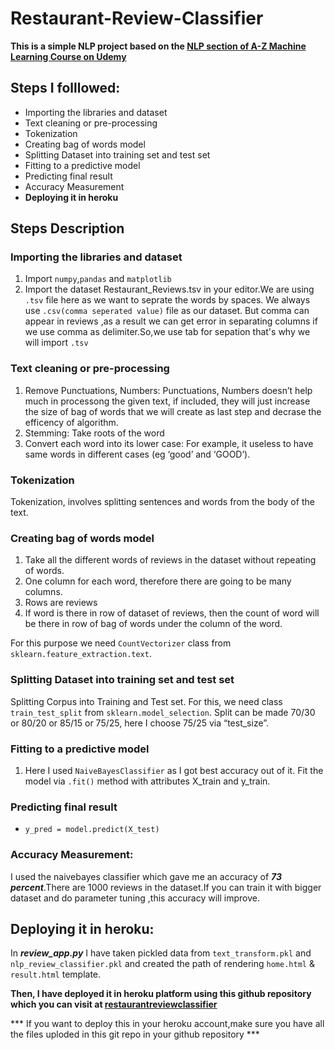 # Restaurant-Review-Classifier

**This is a simple NLP project based on the
[NLP section of A-Z Machine Learning Course on Udemy](https://www.udemy.com/course/machinelearning/learn)**

## Steps I folllowed:
* Importing the libraries and dataset
* Text cleaning or pre-processing
* Tokenization
* Creating bag of words model
* Splitting Dataset into training set and test set
* Fitting to a predictive model
* Predicting final result
* Accuracy Measurement
* **Deploying it in heroku**

## Steps Description

### **Importing the libraries and dataset**
1. Import `numpy`,`pandas` and `matplotlib`
2. Import the dataset Restaurant_Reviews.tsv in your editor.We  are using `.tsv` file here as we want to seprate the words by spaces. We always use `.csv(comma seperated value)` file as our dataset. But comma can appear in reviews ,as a result we can get error in separating columns if we use comma as delimiter.So,we use tab for sepation that's why we will import `.tsv`
 
### **Text cleaning or pre-processing**
 1. Remove Punctuations, Numbers: Punctuations, Numbers doesn’t help much in processong the given text, if included, they   will    just increase the size of bag of words that we will create as last step and decrase the efficency of algorithm.
 2. Stemming: Take roots of the word
 3. Convert each word into its lower case: For example, it useless to have same words in different cases (eg ‘good’ and ‘GOOD’).

### **Tokenization**
 Tokenization, involves splitting sentences and words from the body of the text.
 
### **Creating bag of words model** 
 1. Take all the different words of reviews in the dataset without repeating of words.
 2. One column for each word, therefore there are going to be many columns.
 3. Rows are reviews
 4. If word is there in row of dataset of reviews, then the count of word will be there in row of bag of words under the     column of the word.

 For this purpose we need `CountVectorizer` class from `sklearn.feature_extraction.text`.

### **Splitting Dataset into training set and test set**
 Splitting Corpus into Training and Test set. For this, we need class `train_test_split` from `sklearn.model_selection`. Split can be made 70/30 or 80/20 or 85/15 or 75/25, here I choose 75/25 via “test_size”.
 
### **Fitting to a predictive model**
  1. Here I used `NaiveBayesClassifier` as I got best accuracy out of it.
  Fit the model via `.fit()` method with attributes X_train and y_train.

### **Predicting final result**
 - `y_pred = model.predict(X_test)` 

### **Accuracy Measurement:**
I used the naivebayes classifier which gave me an accuracy of **_73 percent_**.There are 1000 reviews in the dataset.If you can train it  with bigger dataset and do parameter tuning ,this accuracy will improve.

## **Deploying it in heroku:**
  In **_review_app.py_** I have taken pickled data from `text_transform.pkl` and `nlp_review_classifier.pkl` 
and created the path of rendering `home.html` & `result.html` template.

**Then, I have deployed it in heroku platform using this github repository which you can visit at
[restaurantreviewclassifier](https://restaurantrreviewclassifier.herokuapp.com/)**

*** If you want to deploy this in your heroku account,make sure you have all the files uploded in this git repo in your
github repository ***




 
 
 

